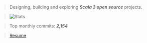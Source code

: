 >Designing, building and exploring ***Scala 3 open source*** projects.

>![Stats](https://github-readme-stats.vercel.app/api?username=objektwerks&show_icons=true&hide_border=true)

<!---
>![Stats](https://github-readme-stats.vercel.app/api/top-langs?username=objektwerks&hide=css,html,javascript)
--->

<!---
>Top annual commits:  ***17,823***
--->

>Top monthly commits: ***2,154***

>[Resume](https://github.com/objektwerks/resume)

<!--- https://github.com/anuraghazra/github-readme-stats --->
